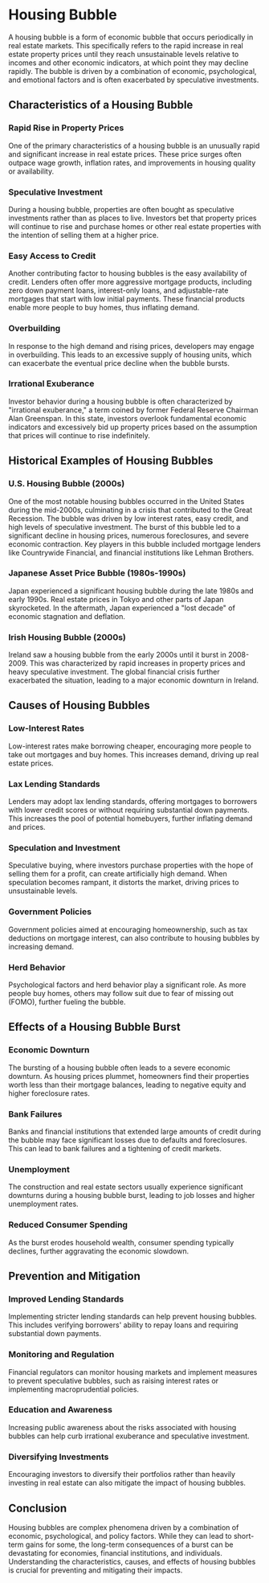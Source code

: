 # Housing Bubble

A housing bubble is a form of economic bubble that occurs periodically in real estate markets. This specifically refers to the rapid increase in real estate property prices until they reach unsustainable levels relative to incomes and other economic indicators, at which point they may decline rapidly. The bubble is driven by a combination of economic, psychological, and emotional factors and is often exacerbated by speculative investments.

## Characteristics of a Housing Bubble

### Rapid Rise in Property Prices

One of the primary characteristics of a housing bubble is an unusually rapid and significant increase in real estate prices. These price surges often outpace wage growth, inflation rates, and improvements in housing quality or availability.

### Speculative Investment

During a housing bubble, properties are often bought as speculative investments rather than as places to live. Investors bet that property prices will continue to rise and purchase homes or other real estate properties with the intention of selling them at a higher price.

### Easy Access to Credit

Another contributing factor to housing bubbles is the easy availability of credit. Lenders often offer more aggressive mortgage products, including zero down payment loans, interest-only loans, and adjustable-rate mortgages that start with low initial payments. These financial products enable more people to buy homes, thus inflating demand.

### Overbuilding

In response to the high demand and rising prices, developers may engage in overbuilding. This leads to an excessive supply of housing units, which can exacerbate the eventual price decline when the bubble bursts.

### Irrational Exuberance

Investor behavior during a housing bubble is often characterized by "irrational exuberance," a term coined by former Federal Reserve Chairman Alan Greenspan. In this state, investors overlook fundamental economic indicators and excessively bid up property prices based on the assumption that prices will continue to rise indefinitely.

## Historical Examples of Housing Bubbles

### U.S. Housing Bubble (2000s)

One of the most notable housing bubbles occurred in the United States during the mid-2000s, culminating in a crisis that contributed to the Great Recession. The bubble was driven by low interest rates, easy credit, and high levels of speculative investment. The burst of this bubble led to a significant decline in housing prices, numerous foreclosures, and severe economic contraction. Key players in this bubble included mortgage lenders like Countrywide Financial, and financial institutions like Lehman Brothers.

### Japanese Asset Price Bubble (1980s-1990s)

Japan experienced a significant housing bubble during the late 1980s and early 1990s. Real estate prices in Tokyo and other parts of Japan skyrocketed. In the aftermath, Japan experienced a "lost decade" of economic stagnation and deflation.

### Irish Housing Bubble (2000s)

Ireland saw a housing bubble from the early 2000s until it burst in 2008-2009. This was characterized by rapid increases in property prices and heavy speculative investment. The global financial crisis further exacerbated the situation, leading to a major economic downturn in Ireland.

## Causes of Housing Bubbles

### Low-Interest Rates

Low-interest rates make borrowing cheaper, encouraging more people to take out mortgages and buy homes. This increases demand, driving up real estate prices.

### Lax Lending Standards

Lenders may adopt lax lending standards, offering mortgages to borrowers with lower credit scores or without requiring substantial down payments. This increases the pool of potential homebuyers, further inflating demand and prices.

### Speculation and Investment

Speculative buying, where investors purchase properties with the hope of selling them for a profit, can create artificially high demand. When speculation becomes rampant, it distorts the market, driving prices to unsustainable levels.

### Government Policies

Government policies aimed at encouraging homeownership, such as tax deductions on mortgage interest, can also contribute to housing bubbles by increasing demand.

### Herd Behavior

Psychological factors and herd behavior play a significant role. As more people buy homes, others may follow suit due to fear of missing out (FOMO), further fueling the bubble.

## Effects of a Housing Bubble Burst

### Economic Downturn

The bursting of a housing bubble often leads to a severe economic downturn. As housing prices plummet, homeowners find their properties worth less than their mortgage balances, leading to negative equity and higher foreclosure rates.

### Bank Failures

Banks and financial institutions that extended large amounts of credit during the bubble may face significant losses due to defaults and foreclosures. This can lead to bank failures and a tightening of credit markets.

### Unemployment

The construction and real estate sectors usually experience significant downturns during a housing bubble burst, leading to job losses and higher unemployment rates.

### Reduced Consumer Spending

As the burst erodes household wealth, consumer spending typically declines, further aggravating the economic slowdown.

## Prevention and Mitigation

### Improved Lending Standards

Implementing stricter lending standards can help prevent housing bubbles. This includes verifying borrowers' ability to repay loans and requiring substantial down payments.

### Monitoring and Regulation

Financial regulators can monitor housing markets and implement measures to prevent speculative bubbles, such as raising interest rates or implementing macroprudential policies.

### Education and Awareness

Increasing public awareness about the risks associated with housing bubbles can help curb irrational exuberance and speculative investment.

### Diversifying Investments

Encouraging investors to diversify their portfolios rather than heavily investing in real estate can also mitigate the impact of housing bubbles.

## Conclusion

Housing bubbles are complex phenomena driven by a combination of economic, psychological, and policy factors. While they can lead to short-term gains for some, the long-term consequences of a burst can be devastating for economies, financial institutions, and individuals. Understanding the characteristics, causes, and effects of housing bubbles is crucial for preventing and mitigating their impacts.